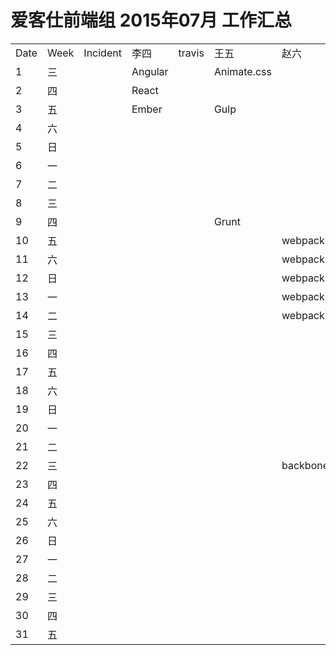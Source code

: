 <!DOCTYPE html>
<html>
  <head>
    <link href="http://cdn.bootcss.com/bootstrap/3.3.4/css/bootstrap.min.css" rel="stylesheet">
  </head>
  <body>
    <div class="container">
      <h1 class="text-center">爱客仕前端组 <b>2015年07月</b> 工作汇总</h1>
      <table class="table table-bordered table table-hover table-striped">
        <tr>
          <td>Date</td>
          <td>Week</td>
          <td>Incident</td>
          <td>李四</td>
          <td>travis</td>
          <td>王五</td>
          <td>赵六</td>
          <td>张三</td>
        </tr>
        <tr>
          <td>1</td>
          <td>三</td>
          <td></td>
          <td>Angular</td>
          <td></td>
          <td>Animate.css</td>
          <td></td>
          <td>css</td>
        </tr>
        <tr>
          <td>2</td>
          <td>四</td>
          <td></td>
          <td>React</td>
          <td></td>
          <td></td>
          <td></td>
          <td>js</td>
        </tr>
        <tr>
          <td>3</td>
          <td>五</td>
          <td></td>
          <td>Ember</td>
          <td></td>
          <td>Gulp</td>
          <td></td>
          <td>html</td>
        </tr>
        <tr>
          <td>4</td>
          <td>六</td>
          <td></td>
          <td></td>
          <td></td>
          <td></td>
          <td></td>
          <td></td>
        </tr>
        <tr>
          <td>5</td>
          <td>日</td>
          <td></td>
          <td></td>
          <td></td>
          <td></td>
          <td></td>
          <td></td>
        </tr>
        <tr>
          <td>6</td>
          <td>一</td>
          <td></td>
          <td></td>
          <td></td>
          <td></td>
          <td></td>
          <td></td>
        </tr>
        <tr>
          <td>7</td>
          <td>二</td>
          <td></td>
          <td></td>
          <td></td>
          <td></td>
          <td></td>
          <td></td>
        </tr>
        <tr>
          <td>8</td>
          <td>三</td>
          <td></td>
          <td></td>
          <td></td>
          <td></td>
          <td></td>
          <td></td>
        </tr>
        <tr>
          <td>9</td>
          <td>四</td>
          <td></td>
          <td></td>
          <td></td>
          <td>Grunt</td>
          <td></td>
          <td></td>
        </tr>
        <tr>
          <td>10</td>
          <td>五</td>
          <td></td>
          <td></td>
          <td></td>
          <td></td>
          <td>webpack</td>
          <td></td>
        </tr>
        <tr>
          <td>11</td>
          <td>六</td>
          <td></td>
          <td></td>
          <td></td>
          <td></td>
          <td>webpack</td>
          <td></td>
        </tr>
        <tr>
          <td>12</td>
          <td>日</td>
          <td></td>
          <td></td>
          <td></td>
          <td></td>
          <td>webpack</td>
          <td></td>
        </tr>
        <tr>
          <td>13</td>
          <td>一</td>
          <td></td>
          <td></td>
          <td></td>
          <td></td>
          <td>webpack</td>
          <td></td>
        </tr>
        <tr>
          <td>14</td>
          <td>二</td>
          <td></td>
          <td></td>
          <td></td>
          <td></td>
          <td>webpack</td>
          <td></td>
        </tr>
        <tr>
          <td>15</td>
          <td>三</td>
          <td></td>
          <td></td>
          <td></td>
          <td></td>
          <td></td>
          <td></td>
        </tr>
        <tr>
          <td>16</td>
          <td>四</td>
          <td></td>
          <td></td>
          <td></td>
          <td></td>
          <td></td>
          <td></td>
        </tr>
        <tr>
          <td>17</td>
          <td>五</td>
          <td></td>
          <td></td>
          <td></td>
          <td></td>
          <td></td>
          <td></td>
        </tr>
        <tr>
          <td>18</td>
          <td>六</td>
          <td></td>
          <td></td>
          <td></td>
          <td></td>
          <td></td>
          <td></td>
        </tr>
        <tr>
          <td>19</td>
          <td>日</td>
          <td></td>
          <td></td>
          <td></td>
          <td></td>
          <td></td>
          <td></td>
        </tr>
        <tr>
          <td>20</td>
          <td>一</td>
          <td></td>
          <td></td>
          <td></td>
          <td></td>
          <td></td>
          <td></td>
        </tr>
        <tr>
          <td>21</td>
          <td>二</td>
          <td></td>
          <td></td>
          <td></td>
          <td></td>
          <td></td>
          <td></td>
        </tr>
        <tr>
          <td>22</td>
          <td>三</td>
          <td></td>
          <td></td>
          <td></td>
          <td></td>
          <td>backbone</td>
          <td></td>
        </tr>
        <tr>
          <td>23</td>
          <td>四</td>
          <td></td>
          <td></td>
          <td></td>
          <td></td>
          <td></td>
          <td></td>
        </tr>
        <tr>
          <td>24</td>
          <td>五</td>
          <td></td>
          <td></td>
          <td></td>
          <td></td>
          <td></td>
          <td></td>
        </tr>
        <tr>
          <td>25</td>
          <td>六</td>
          <td></td>
          <td></td>
          <td></td>
          <td></td>
          <td></td>
          <td></td>
        </tr>
        <tr>
          <td>26</td>
          <td>日</td>
          <td></td>
          <td></td>
          <td></td>
          <td></td>
          <td></td>
          <td></td>
        </tr>
        <tr>
          <td>27</td>
          <td>一</td>
          <td></td>
          <td></td>
          <td></td>
          <td></td>
          <td></td>
          <td></td>
        </tr>
        <tr>
          <td>28</td>
          <td>二</td>
          <td></td>
          <td></td>
          <td></td>
          <td></td>
          <td></td>
          <td></td>
        </tr>
        <tr>
          <td>29</td>
          <td>三</td>
          <td></td>
          <td></td>
          <td></td>
          <td></td>
          <td></td>
          <td></td>
        </tr>
        <tr>
          <td>30</td>
          <td>四</td>
          <td></td>
          <td></td>
          <td></td>
          <td></td>
          <td></td>
          <td></td>
        </tr>
        <tr>
          <td>31</td>
          <td>五</td>
          <td></td>
          <td></td>
          <td></td>
          <td></td>
          <td></td>
          <td></td>
        </tr>
      </table>
    </div>
  </body>
</html>